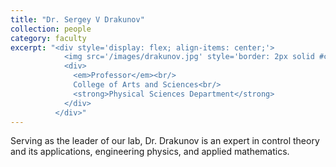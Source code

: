 ```yaml
---
title: "Dr. Sergey V Drakunov"
collection: people
category: faculty
excerpt: "<div style='display: flex; align-items: center;'>
            <img src='/images/drakunov.jpg' style='border: 2px solid #ccc; border-radius: 10px; width: 150px; margin-right: 1rem;'>
            <div>
              <em>Professor</em><br/>
              College of Arts and Sciences<br/>
              <strong>Physical Sciences Department</strong>
            </div>
          </div>"
---
```


Serving as the leader of our lab, Dr. Drakunov is an expert in control theory and its applications, engineering physics, and applied mathematics.
